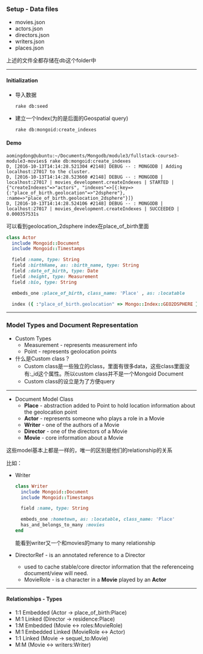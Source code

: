 ### Setup - Data files

* movies.json
* actors.json
* directors.json
* writers.json
* places.json

上述的文件全都存储在db这个folder中

---

#### Initialization

* 导入数据

  ```rake db:seed```


* 建立一个Index(为的是后面的Geospatial query)

  ```rake db:mongoid:create_indexes```

#### Demo

```shell
aomingdong@ubuntu:~/Documents/Mongodb/module3/fullstack-course3-module3-movies$ rake db:mongoid:create_indexes
D, [2016-10-13T14:14:28.521304 #2148] DEBUG -- : MONGODB | Adding localhost:27017 to the cluster.
D, [2016-10-13T14:14:28.523660 #2148] DEBUG -- : MONGODB | localhost:27017 | movies_development.createIndexes | STARTED | {"createIndexes"=>"actors", "indexes"=>[{:key=>{:"place_of_birth.geolocation"=>"2dsphere"}, :name=>"place_of_birth.geolocation_2dsphere"}]}
D, [2016-10-13T14:14:28.524106 #2148] DEBUG -- : MONGODB | localhost:27017 | movies_development.createIndexes | SUCCEEDED | 0.000357531s
```

可以看到geolocation_2dsphere index在place_of_birth里面

```ruby
class Actor
  include Mongoid::Document
  include Mongoid::Timestamps

  field :name, type: String
  field :birthName, as: :birth_name, type: String
  field :date_of_birth, type: Date
  field :height, type: Measurement
  field :bio, type: String

  embeds_one :place_of_birth, class_name: 'Place' , as: :locatable

  index ({ :"place_of_birth.geolocation" => Mongo::Index::GEO2DSPHERE })

```

---

### Model Types and Document Representation

* Custom Types
  * Measurement - represents measurement info
  * Point -  represents geolocation points
* 什么是Custom class？
  * Custom class是一些独立的class，里面有很多data，这些class里面没有:_id这个属性。所以custom class并不是一个Mongoid Document
  * Custom class的设立是为了方便query

---

* Document Model Class
  * **Place** - abstraction added to Point to hold location information about the geolocation point
  * **Actor** - represents someone who plays a role in a Movie
  * **Writer** - one of the authors of a Movie
  * **Director** - one of the directors of a Movie
  * **Movie** - core information about a Movie

这些model基本上都是一样的，唯一的区别是他们的relationship的关系

比如：

* Writer

  ```ruby
  class Writer
    include Mongoid::Document
    include Mongoid::Timestamps

    field :name, type: String

    embeds_one :hometown, as: :locatable, class_name: 'Place'
    has_and_belongs_to_many :movies
  end
  ```

  能看到writer又一个和movies的many to many relationship

* DirectorRef - is an annotated reference to a Director

  * used to cache stable/core director information that the referenceing document/view will need.
  * MovieRole - is a character in a **Movie** played by an **Actor**

---

#### Relationships - Types

* 1:1 Embedded (Actor -> place_of_birth:Place)
* M:1 Linked (Director -> residence:Place)
* 1:M Embedded (Movie <-> roles:MovieRole)
* M:1 Embedded Linked (MovieRole <-> Actor)
* 1:1 Linked (Movie -> sequel_to:Movie)
* M:M (Movie <-> writers:Writer)